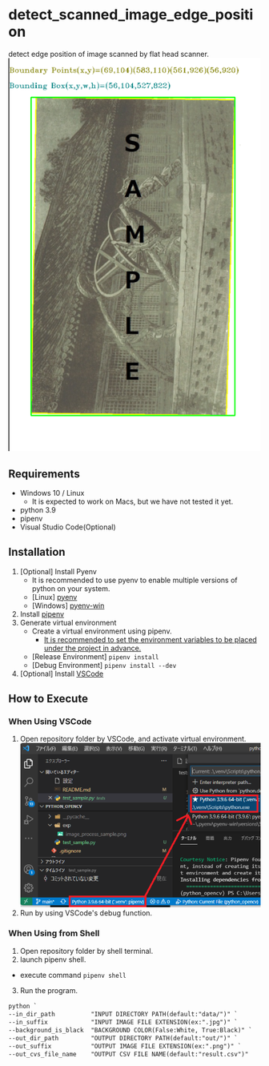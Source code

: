 # detect_scanned_image_edge_position
detect edge position of image scanned by flat head scanner.
![](image/2021-10-03-22-02-23.png)

## Requirements
- Windows 10 / Linux
  - It is expected to work on Macs, but we have not tested it yet.
- python 3.9
- pipenv
- Visual Studio Code(Optional)

## Installation
1. [Optional] Install Pyenv
   - It is recommended to use pyenv to enable multiple versions of python on your system.
   -  [Linux] [pyenv](https://github.com/pyenv/pyenv)
   -  [Windows] [pyenv-win](https://github.com/pyenv-win/pyenv-win)
2. Install [pipenv](https://github.com/pypa/pipenv)
3. Generate virtual environment
   - Create a virtual environment using pipenv.
     - [It is recommended to set the environment variables to be placed under the project in advance.](https://pipenv-fork.readthedocs.io/en/latest/advanced.html#custom-virtual-environment-location)
   - [Release Environment] `pipenv install`
   - [Debug Environment] `pipenv install --dev`
4. [Optional] Install [VSCode](https://code.visualstudio.com/)
  

## How to Execute
### When Using VSCode
1. Open repository folder by VSCode, and activate virtual environment.
  ![](image/2021-10-02-21-56-48.png)
2. Run by using VSCode's debug function.

### When Using from Shell
1. Open repository folder by shell terminal.
2. launch pipenv shell.
  - execute command `pipenv shell`
3. Run the program.
```shell
python `
--in_dir_path          "INPUT DIRECTORY PATH(default:"data/")" `
--in_suffix            "INPUT IMAGE FILE EXTENSION(ex:".jpg")" `
--background_is_black  "BACKGROUND COLOR(False:White, True:Black)" `
--out_dir_path         "OUTPUT DIRECTORY PATH(default:"out/")" `
--out_suffix           "OUTPUT IMAGE FILE EXTENSION(ex:".png")" `
--out_cvs_file_name    "OUTPUT CSV FILE NAME(default:"result.csv")"
```
